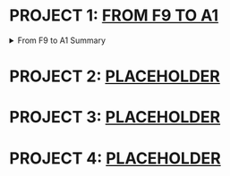 # PROJECT 1: [FROM F9 TO A1](https://zqlimy17.github.io/from-f9-to-a1/)

<details><summary>From F9 to A1 Summary</summary>

[From F9 to A1] is a mathematics game for students. The player has to select the operation, and then to answer as many math questions within a 30 seconds limit. 

[Read more about the game here.](https://github.com/zqlimy17/zqlimy17.github.io/blob/master/from-f9-to-a1/README.md/)

***

</details>

# PROJECT 2: [PLACEHOLDER](#)

# PROJECT 3: [PLACEHOLDER](#)

# PROJECT 4: [PLACEHOLDER](#)
